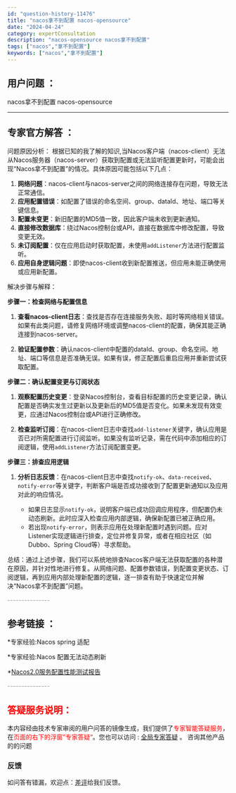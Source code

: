 ```yaml
---
id: "question-history-11476"
title: "nacos拿不到配置 nacos-opensource"
date: "2024-04-24"
category: expertConsultation
description: "nacos-opensource nacos拿不到配置"
tags: ["nacos","拿不到配置"]
keywords: ["nacos","拿不到配置"]
---
```


## 用户问题 ： 
 nacos拿不到配置 nacos-opensource 

---------------
## 专家官方解答 ：

问题原因分析：
根据已知的我了解的知识,当Nacos客户端（nacos-client）无法从Nacos服务器（nacos-server）获取到配置或无法监听配置更新时，可能会出现“Nacos拿不到配置”的情况。具体原因可能包括以下几点：

1. **网络问题**：nacos-client与nacos-server之间的网络连接存在问题，导致无法正常通信。
2. **应用配置错误**：如配置了错误的命名空间、group、dataId、地址、端口等关键信息。
3. **配置未变更**：新旧配置的MD5值一致，因此客户端未收到更新通知。
4. **直接修改数据库**：绕过Nacos控制台或API，直接在数据库中修改配置，导致变更无效。
5. **未订阅配置**：仅在应用启动时获取配置，未使用`addListener`方法进行配置监听。
6. **应用自身逻辑问题**：即使nacos-client收到新配置推送，但应用未能正确使用或应用新配置。

解决步骤与解释：

**步骤一：检查网络与配置信息**

1. **查看nacos-client日志**：查找是否存在连接服务失败、超时等网络相关错误。如果有此类问题，请修复网络环境或调整nacos-client的配置，确保其能正确连接到nacos-server。

2. **验证配置参数**：确认nacos-client中配置的dataId、group、命名空间、地址、端口等信息是否准确无误。如果有误，修正配置后重启应用并重新尝试获取配置。

**步骤二：确认配置变更与订阅状态**

1. **观察配置历史变更**：登录Nacos控制台，查看目标配置的历史变更记录，确认配置是否确实发生过更新以及更新后的MD5值是否变化。如果未发现有效变更，应通过Nacos控制台或API进行正确修改。

2. **检查监听订阅**：在nacos-client日志中查找`add-listener`关键字，确认应用是否已对所需配置进行订阅监听。如果没有监听记录，需在代码中添加相应的订阅逻辑，使用`addListener`方法订阅配置变更。

**步骤三：排查应用逻辑**

1. **分析日志反馈**：在nacos-client日志中查找`notify-ok`、`data-received`、`notify-error`等关键字，判断客户端是否成功接收到了配置更新通知以及应用对此的响应情况。

   - 如果日志显示`notify-ok`，说明客户端已成功回调应用程序，但配置仍未动态刷新。此时应深入检查应用内部逻辑，确保新配置已被正确应用。
   - 若出现`notify-error`，则表示应用在处理新配置时遇到问题。应对Listener实现逻辑进行排查，定位并修复异常，或者在相应社区（如Dubbo、Spring Cloud等）寻求帮助。

总结：通过上述步骤，我们可以系统地排查Nacos客户端无法获取配置的各种潜在原因，并针对性地进行修复。从网络问题、配置参数错误，到配置变更状态、订阅逻辑，再到应用内部处理新配置的逻辑，逐一排查有助于快速定位并解决“Nacos拿不到配置”问题。


<font color="#949494">---------------</font> 


## 参考链接 ：

*专家经验:Nacos spring 适配 
 
 *专家经验:Nacos 配置无法动态刷新 
 
 *[Nacos2.0服务配置性能测试报告](https://nacos.io/docs/latest/guide/admin/nacos2-config-benchmark)


 <font color="#949494">---------------</font> 
 


## <font color="#FF0000">答疑服务说明：</font> 

本内容经由技术专家审阅的用户问答的镜像生成，我们提供了<font color="#FF0000">专家智能答疑服务</font>，在<font color="#FF0000">页面的右下的浮窗”专家答疑“</font>。您也可以访问 : [全局专家答疑](https://opensource.alibaba.com/chatBot) 。 咨询其他产品的的问题

### 反馈
如问答有错漏，欢迎点：[差评](https://ai.nacos.io/user/feedbackByEnhancerGradePOJOID?enhancerGradePOJOId=11726)给我们反馈。
